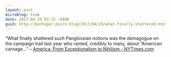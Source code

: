 ```yaml
---
layout: post
microblog: true
date: 2017-04-29 03:15 -0400
guid: http://benhager.micro.blog/2017/04/29/what-finally-shattered.html
---
```

“What finally shattered such Panglossian notions was the demagogue on the campaign trail last year who ranted, credibly to many, about “American carnage…” – [America, From Exceptionalism to Nihilism - NYTimes.com](https://mobile.nytimes.com/2017/04/28/opinion/america-from-exceptionalism-to-nihilism.html)
